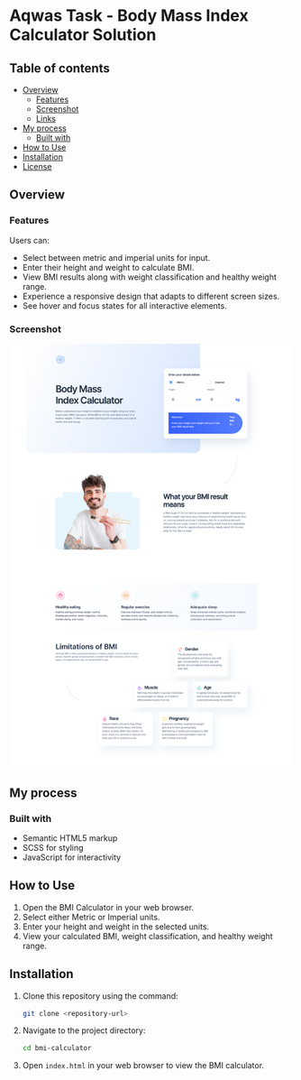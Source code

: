 # Aqwas Task - Body Mass Index Calculator Solution

## Table of contents

- [Overview](#overview)
  - [Features](#features)
  - [Screenshot](#screenshot)
  - [Links](#links)
- [My process](#my-process)
  - [Built with](#built-with)
- [How to Use](#how-to-use)
- [Installation](#installation)
- [License](#license)

## Overview

### Features

Users can:

- Select between metric and imperial units for input.
- Enter their height and weight to calculate BMI.
- View BMI results along with weight classification and healthy weight range.
- Experience a responsive design that adapts to different screen sizes.
- See hover and focus states for all interactive elements.

### Screenshot

![Screenshot](./assets/images/screenshot.png)

## My process

### Built with

- Semantic HTML5 markup
- SCSS for styling
- JavaScript for interactivity

## How to Use

1. Open the BMI Calculator in your web browser.
2. Select either Metric or Imperial units.
3. Enter your height and weight in the selected units.
4. View your calculated BMI, weight classification, and healthy weight range.

## Installation

1. Clone this repository using the command:
    ```sh
    git clone <repository-url>
    ```
2. Navigate to the project directory:
    ```sh
    cd bmi-calculator
    ```
3. Open `index.html` in your web browser to view the BMI calculator.
